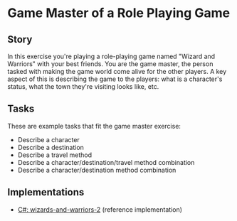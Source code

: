 # Game Master of a Role Playing Game

## Story

In this exercise you're playing a role-playing game named "Wizard and Warriors" with your best friends. You are the game master, the person tasked with making the game world come alive for the other players. A key aspect of this is describing the game to the players: what is a character's status, what the town they're visiting looks like, etc.

## Tasks

These are example tasks that fit the game master exercise:

- Describe a character
- Describe a destination
- Describe a travel method
- Describe a character/destination/travel method combination
- Describe a character/destination method combination

## Implementations

- [C#: wizards-and-warriors-2][implementation-csharp] (reference implementation)

[implementation-csharp]: https://github.com/exercism/csharp/blob/main/exercises/concept/wizards-and-warriors-2/.docs/instructions.md
